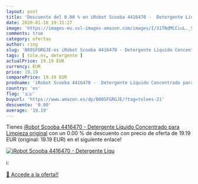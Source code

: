 ```yaml
---
layout: post
title: 'Descuento del 0.00 % en iRobot Scooba 4416470 -  Detergente Líqu'
date: 2020-01-18 19:31:27
image: 'https://images-eu.ssl-images-amazon.com/images/I/31TNdMCCiuL._SL200_.jpg'
comments: true
category: ofertas
author: ring
slug: 'B00SFGRGJE-es iRobot Scooba 4416470 - Detergente Líquido Concentrado...'
tags: [ tole.es, detergente ]
actualPrice: 19.19 EUR
currency: EUR
price: 19.19
comparePrice: 19.19 EUR
prodname: 'iRobot Scooba 4416470 -  Detergente Líquido Concentrado para Limpieza  original'
country: 'es'
flag: '🇪🇸'
buyurl: 'https://www.amazon.es/dp/B00SFGRGJE/?tag=tolees-21'
descuento: '0.00'
average: '19.19'
---
```


Tienes [iRobot Scooba 4416470 -  Detergente Líquido Concentrado para Limpieza  original](https://www.amazon.es/dp/B00SFGRGJE/?tag=tolees-21) con un 0.00 % de descuento con precio de oferta de 19.19 EUR (original: 19.19 EUR) en el siguiente enlace!

[![iRobot Scooba 4416470 -  Detergente Líqu](https://images-eu.ssl-images-amazon.com/images/I/31TNdMCCiuL._SL200_.jpg)](https://www.amazon.es/dp/B00SFGRGJE/?tag=tolees-21)

ℹ️:


[🛒 Accede a la oferta!!](https://www.amazon.es/dp/B00SFGRGJE/?tag=tolees-21)
